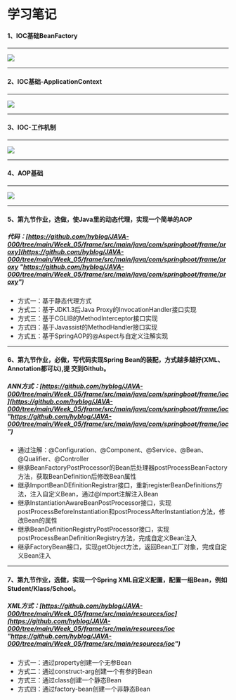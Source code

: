 # 学习笔记

#### 1、IOC基础BeanFactory

------------

![](https://raw.githubusercontent.com/hyblog/JAVA-000/main/Week_05/note/IOC%E5%9F%BA%E7%A1%80-BF.png)

------------

#### 2、IOC基础-ApplicationContext

------------

![](https://raw.githubusercontent.com/hyblog/JAVA-000/main/Week_05/note/ICO%E5%9F%BA%E7%A1%80-AC.png)

------------

#### 3、IOC-工作机制

------------

![](https://raw.githubusercontent.com/hyblog/JAVA-000/main/Week_05/note/IOC%E5%9F%BA%E7%A1%80-%E5%B7%A5%E4%BD%9C%E6%9C%BA%E5%88%B6.png)

------------

#### 4、AOP基础

------------

![](https://raw.githubusercontent.com/hyblog/JAVA-000/main/Week_05/note/AOP%E5%9F%BA%E7%A1%80.png)

------------

#### 5、第九节作业，选做，使Java里的动态代理，实现一个简单的AOP
#####  代码：[https://github.com/hyblog/JAVA-000/tree/main/Week_05/frame/src/main/java/com/springboot/frame/proxy](https://github.com/hyblog/JAVA-000/tree/main/Week_05/frame/src/main/java/com/springboot/frame/proxy "https://github.com/hyblog/JAVA-000/tree/main/Week_05/frame/src/main/java/com/springboot/frame/proxy")
- 方式一：基于静态代理方式
- 方式二：基于JDK1.3后Java Proxy的InvocationHandler接口实现
- 方式三：基于CGLIB的MethodInterceptor接口实现
- 方式四：基于Javassist的MethodHandler接口实现
- 方式五：基于SpringAOP的@Aspect与自定义注解实现

------------

#### 6、第九节作业，必做，写代码实现Spring Bean的装配，方式越多越好(XML、Annotation都可以),提 交到Github。
#####  ANN方式：[https://github.com/hyblog/JAVA-000/tree/main/Week_05/frame/src/main/java/com/springboot/frame/ioc](https://github.com/hyblog/JAVA-000/tree/main/Week_05/frame/src/main/java/com/springboot/frame/ioc "https://github.com/hyblog/JAVA-000/tree/main/Week_05/frame/src/main/java/com/springboot/frame/ioc")
- 通过注解：@Configuration、@Component、@Service、@Bean、@Qualifier、@Controller
- 继承BeanFactoryPostProcessor的Bean后处理器postProcessBeanFactory方法，获取BeanDefinition后修改Bean属性
- 继承ImportBeanDEfinitionRegistrar接口，重新registerBeanDefinitions方法，注入自定义Bean，通过@Import注解注入Bean
- 继承InstantiationAwareBeanPostProcessor接口，实现postProcessBeforeInstantiation和postProcessAfterInstantiation方法，修改Bean的属性
- 继承BeanDefinitionRegistryPostProcessor接口，实现postProcessBeanDefinitionRegistry方法，完成自定义Bean注入
- 继承FactoryBean<T>接口，实现getObject方法，返回Bean工厂对象，完成自定义Bean注入

------------

#### 7、第九节作业，选做，实现一个Spring XML自定义配置，配置一组Bean，例如Student/Klass/School。
#####  XML方式：[https://github.com/hyblog/JAVA-000/tree/main/Week_05/frame/src/main/resources/ioc](https://github.com/hyblog/JAVA-000/tree/main/Week_05/frame/src/main/resources/ioc "https://github.com/hyblog/JAVA-000/tree/main/Week_05/frame/src/main/resources/ioc")
- 方式一：通过property创建一个无参Bean
- 方式二：通过construct-arg创建一个有参的Bean
- 方式三：通过class创建一个静态Bean
- 方式四：通过factory-bean创建一个非静态Bean